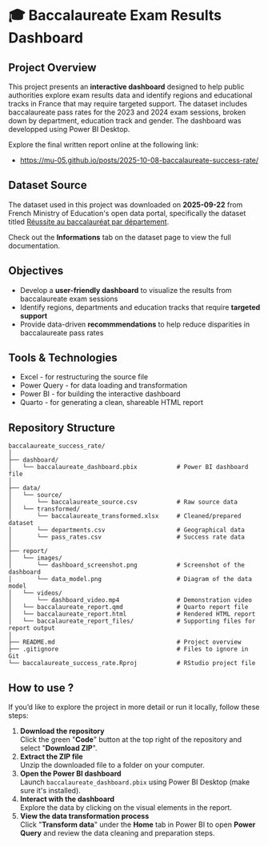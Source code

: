 # 🎓 Baccalaureate Exam Results Dashboard

## Project Overview

This project presents an **interactive dashboard** designed to help public authorities explore exam results data and identify regions and educational tracks in France that may require targeted support. The dataset includes baccalaureate pass rates for the 2023 and 2024 exam sessions, broken down by department, education track and gender. The dashboard was developped using Power BI Desktop.

Explore the final written report online at the following link:
- https://mu-05.github.io/posts/2025-10-08-baccalaureate-success-rate/

## Dataset Source

The dataset used in this project was downloaded on **2025-09-22** from French Ministry of Education's open data portal, specifically the dataset titled [Réussite au baccalauréat par département](https://data.education.gouv.fr/explore/dataset/fr-en-baccalaureat-par-departement). 

Check out the **Informations** tab on the dataset page to view the full documentation.

## Objectives

- Develop a **user-friendly dashboard** to visualize the results from baccalaureate exam sessions
- Identify regions, departments and education tracks that require **targeted support**
- Provide data-driven **recommmendations** to help reduce disparities in baccalaureate pass rates

## Tools & Technologies

- Excel - for restructuring the source file
- Power Query - for data loading and transformation 
- Power BI - for building the interactive dashboard
- Quarto - for generating a clean, shareable HTML report

## Repository Structure

```plaintext
baccalaureate_success_rate/
│
├── dashboard/
│   └── baccalaureate_dashboard.pbix           # Power BI dashboard file
│
├── data/
│   └── source/
│       └── baccalaureate_source.csv           # Raw source data
│   └── transformed/
│       └── baccalaureate_transformed.xlsx     # Cleaned/prepared dataset
│       └── departments.csv                    # Geographical data
│       └── pass_rates.csv                     # Success rate data
│
├── report/
│   └── images/
│       └── dashboard_screenshot.png           # Screenshot of the dashboard
│       └── data_model.png                     # Diagram of the data model
│   └── videos/
│       └── dashboard_video.mp4                # Demonstration video
│   └── baccalaureate_report.qmd               # Quarto report file
│   └── baccalaureate_report.html              # Rendered HTML report
│   └── baccalaureate_report_files/            # Supporting files for report output
│
├── README.md                                  # Project overview
├── .gitignore                                 # Files to ignore in Git
└── baccalaureate_success_rate.Rproj           # RStudio project file
```

## How to use ?
If you’d like to explore the project in more detail or run it locally, follow these steps:
1. **Download the repository** <br>
   Click the green "**Code**" button at the top right of the repository and select "**Download ZIP**".
2. **Extract the ZIP file** <br>
   Unzip the downloaded file to a folder on your computer.
3. **Open the Power BI dashboard** <br>
   Launch `baccalaureate_dashboard.pbix` using Power BI Desktop (make sure it's installed).
4. **Interact with the dashboard** <br>
   Explore the data by clicking on the visual elements in the report.
5. **View the data transformation process** <br>
   Click "**Transform data**" under the **Home** tab in Power BI to open **Power Query** and review the data cleaning and preparation steps.
